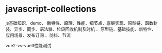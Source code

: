 # javascript-collections
js基础知识、demo、
新特性、原理、性能、细节点、底层实现、原型链、函数封装、异步、同步、语法糖、垃圾回收机制及时机
、原型链、基础技能、新特性、应用场景、发布订阅
、防抖、节流


vue2-vs-vue3性能测试
